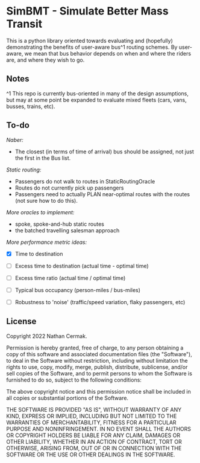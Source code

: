 # SimBMT - Simulate Better Mass Transit

This is a python library oriented towards evaluating and (hopefully) demonstrating the benefits of user-aware bus^1 routing schemes. By user-aware, we mean that bus behavior depends on when and where the riders are, and where they wish to go.


## Notes
^1 This repo is currently bus-oriented in many of the design assumptions, but may at some point be expanded to evaluate mixed fleets (cars, vans, busses, trains, etc).

## To-do

*Naber:*

- The closest (in terms of time of arrival) bus should be assigned, not just the first in the Bus list.

*Static routing:*

- Passengers do not walk to routes in StaticRoutingOracle
- Routes do not currently pick up passengers
- Passengers need to actually PLAN near-optimal routes with the routes (not sure how to do this).

*More oracles to implement:*

- spoke, spoke-and-hub static routes
- the batched travelling salesman approach

*More performance metric ideas:*

- [X] Time to destination
- [ ] Excess time to destination (actual time - optimal time)
- [ ] Excess time ratio (actual time / optimal time)
- [ ] Typical bus occupancy (person-miles / bus-miles)
- [ ] Robustness to 'noise' (traffic/speed variation, flaky passengers, etc)


## License
Copyright 2022 Nathan Cermak.

Permission is hereby granted, free of charge, to any person obtaining a copy of this software and associated documentation files (the "Software"), to deal in the Software without restriction, including without limitation the rights to use, copy, modify, merge, publish, distribute, sublicense, and/or sell copies of the Software, and to permit persons to whom the Software is furnished to do so, subject to the following conditions:

The above copyright notice and this permission notice shall be included in all copies or substantial portions of the Software.

THE SOFTWARE IS PROVIDED "AS IS", WITHOUT WARRANTY OF ANY KIND, EXPRESS OR IMPLIED, INCLUDING BUT NOT LIMITED TO THE WARRANTIES OF MERCHANTABILITY, FITNESS FOR A PARTICULAR PURPOSE AND NONINFRINGEMENT. IN NO EVENT SHALL THE AUTHORS OR COPYRIGHT HOLDERS BE LIABLE FOR ANY CLAIM, DAMAGES OR OTHER LIABILITY, WHETHER IN AN ACTION OF CONTRACT, TORT OR OTHERWISE, ARISING FROM, OUT OF OR IN CONNECTION WITH THE SOFTWARE OR THE USE OR OTHER DEALINGS IN THE SOFTWARE.

